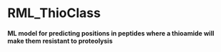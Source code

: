 # RML_ThioClass
#### ML model for predicting positions in peptides where a thioamide will make them resistant to proteolysis

